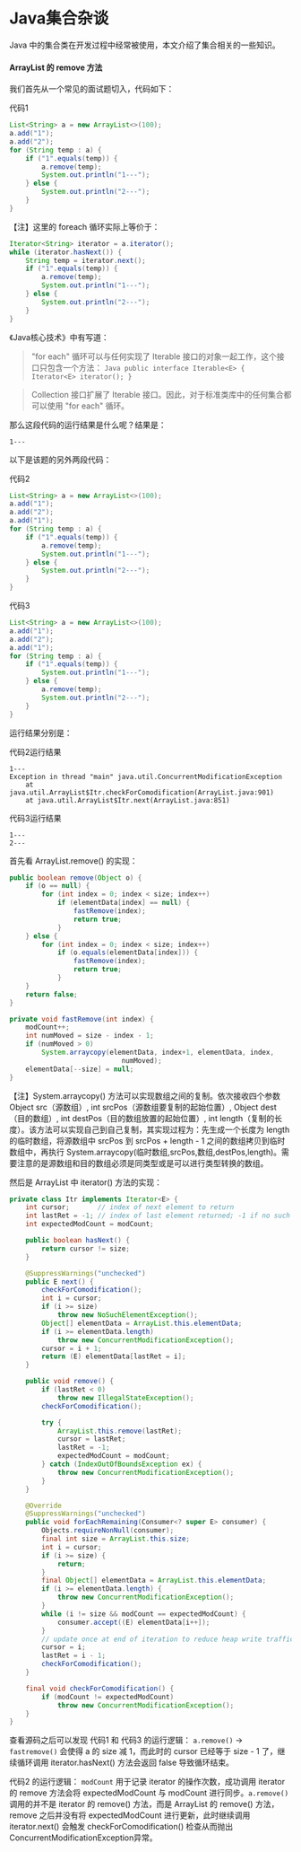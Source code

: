 # Java集合杂谈

Java 中的集合类在开发过程中经常被使用，本文介绍了集合相关的一些知识。

<!--more-->

#### ArrayList 的 remove 方法
我们首先从一个常见的面试题切入，代码如下：

代码1
```Java
List<String> a = new ArrayList<>(100);
a.add("1");
a.add("2");
for (String temp : a) {
    if ("1".equals(temp)) {
        a.remove(temp);
        System.out.println("1---");
    } else {
        System.out.println("2---");
    }
}
```

【注】这里的 foreach 循环实际上等价于：
```Java
Iterator<String> iterator = a.iterator();
while (iterator.hasNext()) {
    String temp = iterator.next();
    if ("1".equals(temp)) {
        a.remove(temp);
        System.out.println("1---");
    } else {
        System.out.println("2---");
    }
}
```

《Java核心技术》中有写道：
> "for each" 循环可以与任何实现了 Iterable 接口的对象一起工作，这个接口只包含一个方法：
    ```Java
    public interface Iterable<E> {
        Iterator<E> iterator();
    }
    ```

> Collection 接口扩展了 Iterable 接口。因此，对于标准类库中的任何集合都可以使用 "for each" 循环。

那么这段代码的运行结果是什么呢？结果是：
```
1---
```

以下是该题的另外两段代码：

代码2
```Java
List<String> a = new ArrayList<>(100);
a.add("1");
a.add("2");
a.add("1");
for (String temp : a) {
    if ("1".equals(temp)) {
        a.remove(temp);
        System.out.println("1---");
    } else {
        System.out.println("2---");
    }
}
```

代码3
```Java
List<String> a = new ArrayList<>(100);
a.add("1");
a.add("2");
a.add("1");
for (String temp : a) {
    if ("1".equals(temp)) {
        System.out.println("1---");
    } else {
        a.remove(temp);
        System.out.println("2---");
    }
}
```

运行结果分别是：

代码2运行结果
```
1---
Exception in thread "main" java.util.ConcurrentModificationException
	at java.util.ArrayList$Itr.checkForComodification(ArrayList.java:901)
	at java.util.ArrayList$Itr.next(ArrayList.java:851)
```

代码3运行结果
```
1---
2---
```

首先看 ArrayList.remove() 的实现：
```Java
public boolean remove(Object o) {
    if (o == null) {
        for (int index = 0; index < size; index++)
            if (elementData[index] == null) {
                fastRemove(index);
                return true;
            }
    } else {
        for (int index = 0; index < size; index++)
            if (o.equals(elementData[index])) {
                fastRemove(index);
                return true;
            }
    }
    return false;
}

private void fastRemove(int index) {
    modCount++;
    int numMoved = size - index - 1;
    if (numMoved > 0)
        System.arraycopy(elementData, index+1, elementData, index,
                            numMoved);
    elementData[--size] = null; 
}
```

【注】System.arraycopy() 方法可以实现数组之间的复制。依次接收四个参数 Object src（源数组）, int srcPos（源数组要复制的起始位置）, Object dest（目的数组）, int destPos（目的数组放置的起始位置）, int length（复制的长度）。该方法可以实现自己到自己复制，其实现过程为：先生成一个长度为 length 的临时数组，将源数组中 srcPos 到 srcPos + length - 1 之间的数组拷贝到临时数组中，再执行 System.arraycopy(临时数组,srcPos,数组,destPos,length)。需要注意的是源数组和目的数组必须是同类型或是可以进行类型转换的数组。

然后是 ArrayList 中 iterator() 方法的实现：
```Java
private class Itr implements Iterator<E> {
    int cursor;       // index of next element to return
    int lastRet = -1; // index of last element returned; -1 if no such
    int expectedModCount = modCount;

    public boolean hasNext() {
        return cursor != size;
    }

    @SuppressWarnings("unchecked")
    public E next() {
        checkForComodification();
        int i = cursor;
        if (i >= size)
            throw new NoSuchElementException();
        Object[] elementData = ArrayList.this.elementData;
        if (i >= elementData.length)
            throw new ConcurrentModificationException();
        cursor = i + 1;
        return (E) elementData[lastRet = i];
    }

    public void remove() {
        if (lastRet < 0)
            throw new IllegalStateException();
        checkForComodification();

        try {
            ArrayList.this.remove(lastRet);
            cursor = lastRet;
            lastRet = -1;
            expectedModCount = modCount;
        } catch (IndexOutOfBoundsException ex) {
            throw new ConcurrentModificationException();
        }
    }

    @Override
    @SuppressWarnings("unchecked")
    public void forEachRemaining(Consumer<? super E> consumer) {
        Objects.requireNonNull(consumer);
        final int size = ArrayList.this.size;
        int i = cursor;
        if (i >= size) {
            return;
        }
        final Object[] elementData = ArrayList.this.elementData;
        if (i >= elementData.length) {
            throw new ConcurrentModificationException();
        }
        while (i != size && modCount == expectedModCount) {
            consumer.accept((E) elementData[i++]);
        }
        // update once at end of iteration to reduce heap write traffic
        cursor = i;
        lastRet = i - 1;
        checkForComodification();
    }

    final void checkForComodification() {
        if (modCount != expectedModCount)
            throw new ConcurrentModificationException();
    }
}
```

查看源码之后可以发现 代码1 和 代码3 的运行逻辑：
`a.remove()` -> `fastremove()` 会使得 a 的 size 减 1，而此时的 cursor 已经等于 size - 1 了，继续循环调用 iterator.hasNext() 方法会返回 false 导致循环结束。

代码2 的运行逻辑：
`modCount` 用于记录 iterator 的操作次数，成功调用 iterator 的 remove 方法会将 expectedModCount 与 modCount 进行同步。`a.remove()` 调用的并不是 iterator 的 remove() 方法，而是 ArrayList 的 remove() 方法，remove 之后并没有将 expectedModCount 进行更新，此时继续调用 iterator.next() 会触发 checkForComodification() 检查从而抛出 ConcurrentModificationException异常。 